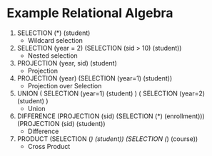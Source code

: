 # Example Relational Algebra
1. SELECTION (*) (student)
    - Wildcard selection
2. SELECTION (year = 2) (SELECTION  (sid > 10) (student))
    - Nested selection
3. PROJECTION (year, sid) (student)
    - Projection
4. PROJECTION (year) (SELECTION (year=1) (student))
    - Projection over Selection
5. UNION ( SELECTION (year=1) (student) ) ( SELECTION (year=2) (student) )
    - Union
6. DIFFERENCE (PROJECTION (sid) (SELECTION (*) (enrollment))) (PROJECTION (sid) (student))
    - Difference
7. PRODUCT (SELECTION (*) (student)) (SELECTION (*) (course))
    - Cross Product
